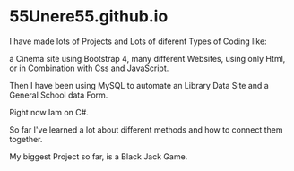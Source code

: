 # 55Unere55.github.io

I have made lots of Projects and Lots of diferent Types of Coding like: 

a Cinema site using Bootstrap 4, many different Websites, using only Html, or in Combination with Css and JavaScript.

Then I have been using MySQL to automate an Library Data Site and a General School data Form. 

Right now Iam on C#. 

So far I've learned a lot about different methods and how to connect them together. 

My biggest Project so far, is a Black Jack Game. 
